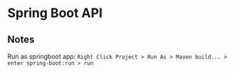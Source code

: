 # Spring Boot API

## Notes

Run as springboot app:
`Right Click Project > Run As > Maven build... > enter spring-boot:run > run`
